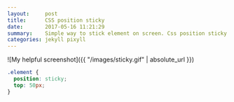 ```yaml
---
layout:     post
title:      CSS position sticky
date:       2017-05-16 11:21:29
summary:    Simple way to stick element on screen. Css position sticky.
categories: jekyll pixyll
---
```


![My helpful screenshot]({{ "/images/sticky.gif" | absolute_url }})
```css
.element {
  position: sticky;
  top: 50px;
}
```
